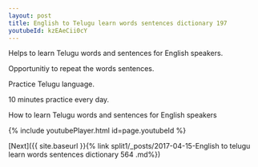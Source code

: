 ```yaml
---
layout: post
title: English to Telugu learn words sentences dictionary 197 
youtubeId: kzEAeCii0cY
---
```

 
 
Helps to learn Telugu words and sentences for English speakers.

Opportunitiy to repeat the words sentences. 

Practice Telugu language. 
 
10 minutes practice every day. 
 
How to learn Telugu words and sentences for English speakers 
 
{% include youtubePlayer.html id=page.youtubeId %}
 
 
[Next]({{ site.baseurl }}{% link  split1/_posts/2017-04-15-English to telugu learn words sentences dictionary 564 .md%})
 
